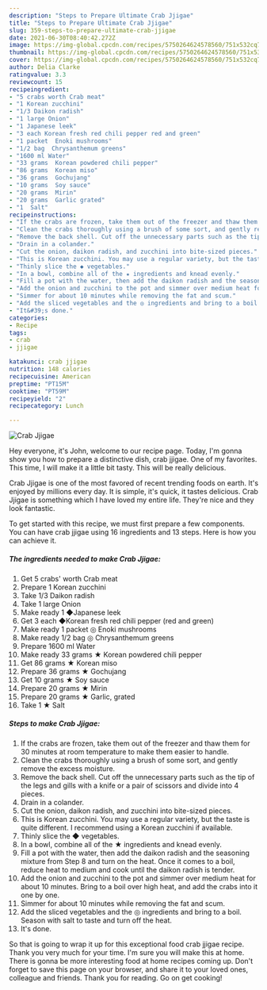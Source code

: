 ```yaml
---
description: "Steps to Prepare Ultimate Crab Jjigae"
title: "Steps to Prepare Ultimate Crab Jjigae"
slug: 359-steps-to-prepare-ultimate-crab-jjigae
date: 2021-06-30T08:40:42.272Z
image: https://img-global.cpcdn.com/recipes/5750264624578560/751x532cq70/crab-jjigae-recipe-main-photo.jpg
thumbnail: https://img-global.cpcdn.com/recipes/5750264624578560/751x532cq70/crab-jjigae-recipe-main-photo.jpg
cover: https://img-global.cpcdn.com/recipes/5750264624578560/751x532cq70/crab-jjigae-recipe-main-photo.jpg
author: Delia Clarke
ratingvalue: 3.3
reviewcount: 15
recipeingredient:
- "5 crabs worth Crab meat"
- "1 Korean zucchini"
- "1/3 Daikon radish"
- "1 large Onion"
- "1 Japanese leek"
- "3 each Korean fresh red chili pepper red and green"
- "1 packet  Enoki mushrooms"
- "1/2 bag  Chrysanthemum greens"
- "1600 ml Water"
- "33 grams  Korean powdered chili pepper"
- "86 grams  Korean miso"
- "36 grams  Gochujang"
- "10 grams  Soy sauce"
- "20 grams  Mirin"
- "20 grams  Garlic grated"
- "1  Salt"
recipeinstructions:
- "If the crabs are frozen, take them out of the freezer and thaw them for 30 minutes at room temperature to make them easier to handle."
- "Clean the crabs thoroughly using a brush of some sort, and gently remove the excess moisture."
- "Remove the back shell. Cut off the unnecessary parts such as the tip of the legs and gills with a knife or a pair of scissors and divide into 4 pieces."
- "Drain in a colander."
- "Cut the onion, daikon radish, and zucchini into bite-sized pieces."
- "This is Korean zucchini. You may use a regular variety, but the taste is quite different. I recommend using a Korean zucchini if available."
- "Thinly slice the ◆ vegetables."
- "In a bowl, combine all of the ★ ingredients and knead evenly."
- "Fill a pot with the water, then add the daikon radish and the seasoning mixture from Step 8 and turn on the heat. Once it comes to a boil, reduce heat to medium and cook until the daikon radish is tender."
- "Add the onion and zucchini to the pot and simmer over medium heat for about 10 minutes. Bring to a boil over high heat, and add the crabs into it one by one."
- "Simmer for about 10 minutes while removing the fat and scum."
- "Add the sliced vegetables and the ◎ ingredients and bring to a boil. Season with salt to taste and turn off the heat."
- "It&#39;s done."
categories:
- Recipe
tags:
- crab
- jjigae

katakunci: crab jjigae 
nutrition: 148 calories
recipecuisine: American
preptime: "PT15M"
cooktime: "PT59M"
recipeyield: "2"
recipecategory: Lunch

---
```



![Crab Jjigae](https://img-global.cpcdn.com/recipes/5750264624578560/751x532cq70/crab-jjigae-recipe-main-photo.jpg)

Hey everyone, it's John, welcome to our recipe page. Today, I'm gonna show you how to prepare a distinctive dish, crab jjigae. One of my favorites. This time, I will make it a little bit tasty. This will be really delicious.



Crab Jjigae is one of the most favored of recent trending foods on earth. It's enjoyed by millions every day. It is simple, it's quick, it tastes delicious. Crab Jjigae is something which I have loved my entire life. They're nice and they look fantastic.


To get started with this recipe, we must first prepare a few components. You can have crab jjigae using 16 ingredients and 13 steps. Here is how you can achieve it.

<!--inarticleads1-->

##### The ingredients needed to make Crab Jjigae:

1. Get 5 crabs&#39; worth Crab meat
1. Prepare 1 Korean zucchini
1. Take 1/3 Daikon radish
1. Take 1 large Onion
1. Make ready 1 ◆Japanese leek
1. Get 3 each ◆Korean fresh red chili pepper (red and green)
1. Make ready 1 packet ◎ Enoki mushrooms
1. Make ready 1/2 bag ◎ Chrysanthemum greens
1. Prepare 1600 ml Water
1. Make ready 33 grams ★ Korean powdered chili pepper
1. Get 86 grams ★ Korean miso
1. Prepare 36 grams ★ Gochujang
1. Get 10 grams ★ Soy sauce
1. Prepare 20 grams ★ Mirin
1. Prepare 20 grams ★ Garlic, grated
1. Take 1 ★ Salt




<!--inarticleads2-->

##### Steps to make Crab Jjigae:

1. If the crabs are frozen, take them out of the freezer and thaw them for 30 minutes at room temperature to make them easier to handle.
1. Clean the crabs thoroughly using a brush of some sort, and gently remove the excess moisture.
1. Remove the back shell. Cut off the unnecessary parts such as the tip of the legs and gills with a knife or a pair of scissors and divide into 4 pieces.
1. Drain in a colander.
1. Cut the onion, daikon radish, and zucchini into bite-sized pieces.
1. This is Korean zucchini. You may use a regular variety, but the taste is quite different. I recommend using a Korean zucchini if available.
1. Thinly slice the ◆ vegetables.
1. In a bowl, combine all of the ★ ingredients and knead evenly.
1. Fill a pot with the water, then add the daikon radish and the seasoning mixture from Step 8 and turn on the heat. Once it comes to a boil, reduce heat to medium and cook until the daikon radish is tender.
1. Add the onion and zucchini to the pot and simmer over medium heat for about 10 minutes. Bring to a boil over high heat, and add the crabs into it one by one.
1. Simmer for about 10 minutes while removing the fat and scum.
1. Add the sliced vegetables and the ◎ ingredients and bring to a boil. Season with salt to taste and turn off the heat.
1. It&#39;s done.




So that is going to wrap it up for this exceptional food crab jjigae recipe. Thank you very much for your time. I'm sure you will make this at home. There is gonna be more interesting food at home recipes coming up. Don't forget to save this page on your browser, and share it to your loved ones, colleague and friends. Thank you for reading. Go on get cooking!
